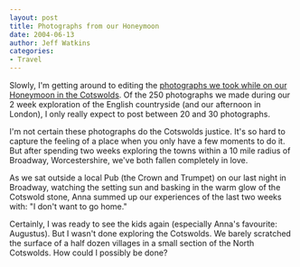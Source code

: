 ```yaml
---
layout: post
title: Photographs from our Honeymoon
date: 2004-06-13
author: Jeff Watkins
categories:
- Travel
---
```


<p>Slowly, I'm getting around to editing the <a
href="http://metrocat.org/photography/honeymoon-in-the-cotswolds">
photographs we took while on our Honeymoon in the Cotswolds</a>. Of the
250 photographs we made during our 2 week exploration of the English
countryside (and our afternoon in London), I only really expect to post
between 20 and 30 photographs.</p>
<p>I'm not certain these photographs do the Cotswolds justice. It's so
hard to capture the feeling of a place when you only have a few moments
to do it. But after spending two weeks exploring the towns within a 10
mile radius of Broadway, Worcestershire, we've both fallen completely
in love.</p>
<p>As we sat outside a local Pub (the Crown and Trumpet) on our last
night in Broadway, watching the setting sun and basking in the warm
glow of the Cotswold stone, Anna summed up our experiences of the last
two weeks with: "I don't want to go home."</p>
<p>Certainly, I was ready to see the kids again (especially Anna's
favourite: Augustus). But I wasn't done exploring the Cotswolds. We
barely scratched the surface of a half dozen villages in a small
section of the North Cotswolds. How could I possibly be done?</p>